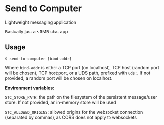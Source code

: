 # Send to Computer

Lightweight messaging application

Basically just a <5MB chat app

## Usage

`$ send-to-computer [bind-addr]`

Where `bind-addr` is either a TCP port (on localhost), TCP host (random port will be chosen), TCP host:port, or a UDS path, prefixed with `uds:`. If not provided, a random port will be chosen on localhost.

**Environment variables:**

`STC_STORE_PATH`: the path on the filesystem of the persistent message/user store. If not provided, an in-memory store will be used

`STC_ALLOWED_ORIGINS`: allowed origins for the websocket connection (separated by commas), as CORS does not apply to websockets
